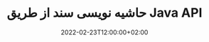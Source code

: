 ---
############################# Static ############################
layout: "product"
date: 2022-02-23T12:00:00+02:00
draft: false

product: "Annotation"
product_tag: "annotation"
platform: "Java"
platform_tag: "java"

############################# Head ############################
head_title: "Java Document Annotation API | مشاهده و حاشیه نویسی PDF Word Excel PPTX تصاویر"
head_description: "Java Document Annotation API. مشاهده، برچسب گذاری، نظر و حاشیه نویسی PDF Word DOCX، Excel XLSX، PPTX، EML EMLX، VSS VSD، OTP، CAD و فرمت های فایل تصویری."

############################# Header ##########################
title: "حاشیه نویسی سند از طریق Java API"
description: "برنامه های جاوا را با قابلیت مشاهده و حاشیه نویسی PDF، HTML، MS Office و سایر فرمت های اسناد بدون نصب هیچ نرم افزار خارجی بسازید."
button:
    enable: true
    icon: "fas fa-arrow-down"
    label: "دانلود نسخه آزمایشی رایگان"
    link: "https://downloads.groupdocs.com/annotation/java"

############################# SubMenu #########################
submenu:
    enable: true
    
    left:
        img_alt: "GroupDocs.Annotation for Java"
        image: "https://www.groupdocs.cloud/templates/groupdocs/images/product-logos/groupdocs-annotation-java.png"
        product: "GroupDocs.Annotation"
        platform: "Java"

    middle:
        button:
            # button loop
            - link: "#features"
              text: "امکانات"

            # button loop
            - link: "https://products.groupdocs.app/annotation"
              text: "دموهای زنده"

            # button loop
            - link: "https://purchase.groupdocs.com/pricing/annotation/java"
              text: "قیمت گذاری"

    right:
        link_download: "https://downloads.groupdocs.com/annotation"
        link_learn: "https://docs.groupdocs.com/annotation/java/"
        link_buy: "https://purchase.groupdocs.com"

############################# Overview ############################
overview:
    enable: true
    content: |
      GroupDocs.Annotation Java API محصولی است که به شما امکان می دهد با حاشیه نویسی در اسناد در سیستم عامل ها و سیستم عامل های مختلف مانند Android، MacOS، Linux، Windows کار کنید. GroupDocs.Annotation یک کتابخانه با API ساده ارائه می دهد که مزایای زیادی به همراه دارد: به عنوان مثال، اگر باید داده ها را محرمانه نگه دارید یا انتخاب کنید که چقدر قدرت برای کار با کتابخانه نیاز دارید، یا تا حدی کار را با حاشیه نویسی تغییر دهید، کتابخانه بسیار کارآمد است. سبک و انعطاف پذیر

      GroupDocs.Annotation برای Java API به شما امکان می دهد با انواع مختلف حاشیه نویسی کار کنید، که شامل: متن، چند خط، ناحیه، زیر خط، نقطه، واترمارک، پیکان، بیضی، جایگزینی متن، فاصله، فیلد متن، ویرایش منابع و غیره است و از اکثر موارد پشتیبانی می کند. فرمت های محبوب اسناد مانند: PDF، HTML، Microsoft Office Word، صفحات گسترده اکسل، ارائه های پاورپوینت، Visio، ایمیل های Outlook، تصاویر، متافایل ها، طراحی CAD و فرمت های مختلف دیگر. API توانایی دریافت تصاویر کوچک از صفحات سند را فراهم می کند و از وارد کردن و صادرات حاشیه نویسی به و از فایل های PDF پشتیبانی می کند.

      با استفاده از کتابخانه، می توانید [add](/annotation/java/bmp/)، [edit](/annotation/java/bmp/)، [extract](/annotation/java/bmp/) و [حذف](/annotation/java/bmp/) حاشیه نویسی از اسناد، چرخش اسناد، تغییر راه حل ریز عکسها و این لیست کاملی از همه احتمالات نیست. همچنین مجموعه ای جامع از اشیاء داده را برای سفارشی کردن ویژگی های حاشیه نویسی مطابق با نیاز شما در تمام قالب های سند پشتیبانی شده ارائه می دهد.

      کار با GroupDocs.Annotation برای Java API بسیار ساده است و فقط از چند مرحله اساسی تشکیل شده است. ابتدا باید یک مجوز راه اندازی کنید، سپس فایلی را که می خواهید با آن کار کنید انتخاب کنید، سپس به نحوی با حاشیه نویسی سند دستکاری کنید (حذف/ویرایش/استخراج/حذف) و نتیجه را ذخیره کنید. برای اطلاعات بیشتر لطفاً به محصول [documentation] (https://docs.groupdocs.com/annotation/java/getting-started/) یا [نمونه‌های] ما (https://github.com/groupdocs-annotation/GroupDocs.Annotation) مراجعه کنید. -برای-جاوا) مجموعه.
      
      GroupDocs.Annotation به طور مرتب به روز می شود و برای مشتریان خود پشتیبانی می کند، همیشه می توانید از ما سؤال بپرسید یا ایده های خود را ارسال کنید یا در مورد نیازهای خود برای چیز جدیدی به ما بگویید و ما با کمال میل آن را در نسخه های جدید خود پیاده سازی خواهیم کرد.
    tabs:
      enable: true
      
      ## TAB ONE ##
      tab_one:
        description: |
          در زیر یک نمای کلی از GroupDocs.Annotation برای جاوا آمده است:
      
        right:
          enable: true
          icon: "fab fa-html5"
          title:  بررسی اجمالی
          content: |
            * اضافه کردن حاشیه نویسی
            * صادرات حاشیه نویسی 
            * وارد کردن حاشیه نویسی
            * نظرات بر اساس پاسخ
            * سازگاری حاشیه نویسی
      
      ## TAB TWO ##
      tab_two:
        description: |
          GroupDocs.Annotation برای جاوا از همه [فرمت های فایل سند] محبوب (https://docs.groupdocs.com/annotation/java/supported-document-formats/) از جمله: Microsoft Office، PDF، تصاویر و بسیاری دیگر پشتیبانی می کند.

        left:
          enable: true
          table:
            # table loop
            - title: "Microsoft Office Formats"
              content: |
                * **Word**: [DOC](/annotation/java/doc/), [DOCX](/annotation/java/docx/), [DOCM](/annotation/java/docm/), [DOT](/annotation/java/dot/), [DOTX](/annotation/java/dotx/), [RTF](/annotation/java/rtf/)
                * **Excel**: [XLS](/annotation/java/xls/), [XLSX](/annotation/java/xlsx/), [XLSB](/annotation/java/xlsb/), [XLSM](/annotation/java/xlsm/)
                * **PowerPoint**: [PPT](/annotation/java/ppt/), [PPTX](/annotation/java/pptx/), [PPS](/annotation/java/pps/), [PPSX](/annotation/java/ppsx/), [POTM](/annotation/java/potm/), [POTX](/annotation/java/potx/), [PPSM](/annotation/java/ppsm/), [PPTM](/annotation/java/pptm/), [WMF](/annotation/java/wmf/), [EMF](/annotation/java/emf/)
                * **Outlook**: [EML](/annotation/java/eml/), [EMLX](/annotation/java/emlx/), [MSG](/annotation/java/msg/)
                * **Visio**: [VSS](/annotation/java/vss/), [VST](/annotation/java/vst/), [VSD](/annotation/java/vsd/), [VSDX](/annotation/java/vsdx/), [VSX](/annotation/java/vsx/)

        right:
          enable: true
          table:
            # table loop
            - title: "Other Formats"
              content: |
                * **Portable**: [PDF](/annotation/java/pdf/) (PDF/A-1a, PDF/A-1b, PDF/A-2a)
                * **OpenDocument**: [ODT](/annotation/java/odt/), [ODS](/annotation/java/ods/), [ODP](/annotation/java/odp/)
                * **Images**: [BMP](/annotation/java/bmp/), [JPG](/annotation/java/jpg/), [JPEG](/annotation/java/jpeg/), [TIFF](/annotation/java/tiff/), [TIF](/annotation/java/tif/), [PNG](/annotation/java/png/), [GIF](/annotation/java/gif/), [DCM](/annotation/java/dcm/), [DICOM](/annotation/java/dicom/)
                * **AutoCAD**: [DWG](/annotation/java/dwg/), [DXF](/annotation/java/dxf/), [CAD](/annotation/java/cad/)
                * **Other**: [HTM](/annotation/java/htm/), [HTML](/annotation/java/html/), [CSV](/annotation/java/csv/), [DJVU](/annotation/java/djvu/), [OTP](/annotation/java/otp/), [OTT](/annotation/java/ott/)

      ## TAB THREE ##
      tab_three:
        description: |
          GroupDocs.Annotation برای جاوا از سیستم عامل ها، چارچوب ها و مدیران بسته زیر پشتیبانی می کند:
        
        left:
          enable: true
          table:
            # table loop
            - icon: "fab fa-windows"
              title:  سیستم های عامل
              content: |
                * Microsoft Windows Desktop
                * Microsoft Windows Server
                * Linux
                * MacOS

            # table loop
            - icon: "fas fa-code"
              title:  چارچوب های پشتیبانی شده
              content: |
                * Java 7 (1.7) and above

        right:
          enable: true
          table:
            # table loop
            - icon: "fas fa-cogs"
              title:  محیط های توسعه
              content: |
                * NetBeans
                * IntelliJ IDEA
                * Eclipse

            # table loop
            - icon: "fas fa-tools"
              title:  ابزار اتوماسیون ساخت
              content: |
                * Maven

############################# Features ############################
features:
    enable: true
    title: GroupDocs.Annotation برای ویژگی های جاوا

    feature:
      # feature loop
      - icon: "fas fa-copy"
        link: "https://docs.groupdocs.com/annotation/java/add-area-annotation/"
        content: حاشیه نویسی ناحیه را در سند اضافه کنید و نظرات ساده و تودرتو را پیوند دهید

      # feature loop
      - icon: "fas fa-eye"
        link: "https://docs.groupdocs.com/annotation/java/add-arrow-annotation/"
        content: با استفاده از حاشیه نویسی پیکان به یک محتوای خاص اشاره کنید

      # feature loop
      - icon: "fas fa-bolt"
        link: "https://docs.groupdocs.com/annotation/java/add-watermark-annotation/"
        content: تنظیم واترمارک متن به PDF، اسلاید، کاربرگ Excel، تصاویر و نمودارها در موقعیت زاویه دار
      
      # feature loop
      - icon: "fas fa-file-powerpoint"
        link: "https://docs.groupdocs.com/annotation/java/add-point-annotation/"
        content: با استفاده از حاشیه نویسی نقطه نظرات را به هر مکانی در سند اضافه کنید

      # feature loop
      - icon: "fas fa-code"
        link: "https://docs.groupdocs.com/annotation/java/add-polyline-annotation/"
        content: از حاشیه نویسی Polyline برای اتصال دنباله ای از بخش های خط، بخش های قوس یا هر دو استفاده کنید

      # feature loop
      - icon: "fas fa-cloud"
        link: "https://docs.groupdocs.com/annotation/java/add-ellipse-annotation/"
        content: اضافه کردن حاشیه نویسی بیضی به PDF، اسناد Word، صفحات گسترده، ارائه ها، نمودارها و تصاویر

      # feature loop
      - icon: "fas fa-remove-format"
        link: "https://docs.groupdocs.com/annotation/java/add-watermark-annotation/"
        content: اضافه کردن واترمارک زاویه دار برای PDF، PowerPoint، Excel، تصاویر و نمودارها

      # feature loop
      - icon: "fas fa-comment-slash"
        link: "https://docs.groupdocs.com/annotation/java/add-underline-annotation/"
        content: واکشی مختصات حاشیه نویسی متن در نمایش تصویری یک سند

      # feature loop
      - icon: "fas fa-location-arrow"
        link: "https://docs.groupdocs.com/annotation/java/add-annotation-to-the-document/"
        content: زیر خط بکشید، خط خطی کنید یا متن خاصی را در یک سند تغییر دهید

      # feature loop
      - icon: "fas fa-border-all"
        link: "https://docs.groupdocs.com/annotation/java/add-annotation-to-the-document/"
        content: اضافه کردن مهر متن یا واترمارک و فیلد متنی در یک سند

      # feature loop
      - icon: "fas fa-wrench"
        link: "https://docs.groupdocs.com/annotation/java/add-point-annotation/"
        content: واردات و صادرات حاشیه نویسی در میان اسناد Word و ارائه های پاورپوینت

      # feature loop
      - icon: "fas fa-columns"
        link: "https://docs.groupdocs.com/annotation/java/add-strikeout-annotation/"
        content: حاشیه نویسی صفحات گسترده اکسل با انواع حاشیه نویسی متن، جایگزینی متن، واترمارک و ویرایش منابع

      # feature loop
      - icon: "fas fa-file-word"
        link: "https://docs.groupdocs.com/annotation/java/get-file-info/"
        content: اضافه کردن چند خط، خط خطی، زیر خط یا حاشیه نویسی متنی به ارائه ها و اسلایدهای پاورپوینت

      # feature loop
      - icon: "fas fa-envelope"
        link: "https://docs.groupdocs.com/annotation/java/basic-usage/"
        content: حاشیه نویسی نقطه را در ارائه ها با استفاده از مختصات X، Y علامت گذاری کنید

      # feature loop
      - icon: "fas fa-print"
        link: "https://docs.groupdocs.com/annotation/java/add-strikeout-annotation/"
        content: حاشیه نویسی خط دار، متن، زیر خط یا چند خط به تصاویر اضافه کنید

      # feature loop
      - icon: "fas fa-file-archive"
        link: "https://docs.groupdocs.com/annotation/java/add-link-annotation/"
        content: واکشی اطلاعات سند و تصاویر برای نمودارهای Visio، مانند VSS و VSD
      
      # feature loop
      - icon: "fas fa-file-code"
        link: "https://docs.groupdocs.com/annotation/java/basic-usage/"
        content: تصاویر کوچک صفحات سند را دریافت کنید و با فایل های TIFF چند صفحه ای کار کنید

      # feature loop
      - icon: "fas fa-file-excel"
        link: "https://docs.groupdocs.com/annotation/java/get-file-info/"
        content: تمام حاشیه نویسی یک سند را با یک تماس تک عملکردی واکشی کنید

      # feature loop
      - icon: "fas fa-heading"
        link: "https://docs.groupdocs.com/annotation/java/add-link-annotation/"
        content: اضافه کردن حاشیه نویسی لینک به PDF، Word و PowerPoint ارائه

      # feature loop
      - icon: "fas fa-project-diagram"
        link: "https://docs.groupdocs.com/annotation/java/add-point-annotation/"
        content: پشتیبانی از تجزیه مسیر SVG برای PDF، Word، Diagrams، Slides و سایر فرمت های سند اصلی

      # feature loop
      - icon: "fas fa-cube"
        link: "https://docs.groupdocs.com/annotation/java/technical-support/"
        content: پشتیبانی از اضافه کردن Watermark Annotation به اسناد Word و پاکسازی برای جایگزینی متن

      # feature loop
      - icon: "fab fa-uncharted"
        link: "https://docs.groupdocs.com/annotation/java/technical-support/"
        content: پشتیبانی از پردازش شکل در نمودارها برای حاشیه نویسی متن
  
      # feature loop
      - icon: "fab fa-uncharted"
        link: "https://docs.groupdocs.com/annotation/java/advanced-usage/"
        content: با ذخیره کردن پیش نمایش صفحات اسناد برای پردازش سریعتر، در زمان صرفه جویی کنید
  
      # feature loop
      - icon: "fab fa-uncharted"
        link: "https://docs.groupdocs.com/annotation/java/add-annotation-to-the-document/"
        content: به راحتی اسناد Word، Excel و PowerPoint را حتی با فرمت های قدیمی تر حاشیه نویسی کنید

      # feature loop
      - icon: "fab fa-uncharted"
        link: "https://docs.groupdocs.com/annotation/java/add-distance-annotation/"
        content: نمایش شرح‌های حاشیه‌نویسی فاصله برای اکسل، پاورپوینت و نمودارها

############################# Support ############################
support:
    enable: true

############################# Solutions ############################
solutions:
    enable: true
    title: GroupDocs.Annotation API های مشاهده اسناد را برای سایر محیط های توسعه محبوب ارائه می دهد

    solution:
        # solution loop
        - img_alt: "GroupDocs.Annotation for .NET"
          image: "https://www.groupdocs.cloud/templates/groupdocs/images/product-logos/groupdocs-annotation-net.png"
          product: "GroupDocs.Annotation"
          platform: ".NET"
          link: "/annotation/net/"

############################# Back to top ###############################
back_to_top:
  enable: true
---
